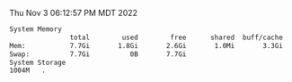 Thu Nov  3 06:12:57 PM MDT 2022
```bash
System Memory
               total        used        free      shared  buff/cache   available
Mem:           7.7Gi       1.8Gi       2.6Gi       1.0Mi       3.3Gi       5.7Gi
Swap:          7.7Gi          0B       7.7Gi
System Storage
1004M	.
```
